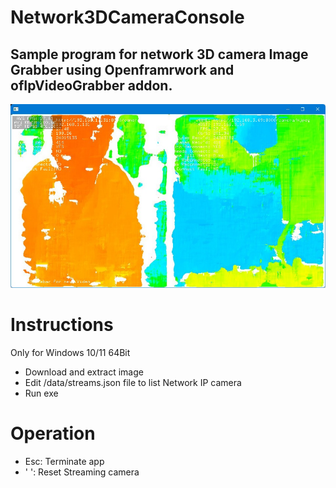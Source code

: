 # Network3DCameraConsole
 
## Sample program for network 3D camera Image Grabber using Openframrwork and ofIpVideoGrabber addon.  

![image](https://github.com/Taisuke-S/Network3DCameraConsole/blob/main/image.jpg)

Instructions
============
Only for Windows 10/11 64Bit

*  Download and extract image
*  Edit /data/streams.json file to list Network IP camera
*  Run exe

Operation
==============================

* Esc: Terminate app
* ' ': Reset Streaming camera


